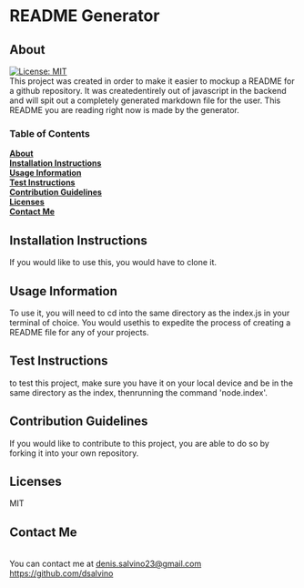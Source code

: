  
# README Generator
## About
[![License: MIT](https://img.shields.io/badge/License-MIT-yellow.svg)](https://opensource.org/licenses/MIT)<br>
This project was created in order to make it easier to mockup a README for a github repository. It was createdentirely out of javascript in the backend and will spit out a completely generated markdown file for the user. This README you are reading right now is made by the generator.


### Table of Contents
**[About](#about)**<br>
**[Installation Instructions](#installation-instructions)**<br>
**[Usage Information](#usage-information)**<br>
**[Test Instructions](#test-instructions)**<br>
**[Contribution Guidelines](#contribution-guidelines)**<br>
**[Licenses](#licenses)**<br>
**[Contact Me](#contact-me)**<br>

## Installation Instructions
If you would like to use this, you would have to clone it.
## Usage Information
To use it, you will need to cd into the same directory as the index.js in your terminal of choice. You would usethis to expedite the process of creating a README file for any of your projects.
## Test Instructions
to test this project, make sure you have it on your local device and be in the same directory as the index, thenrunning the command 'node.index'.
## Contribution Guidelines
If you would like to contribute to this project, you are able to do so by forking it into your own repository.
## Licenses
MIT
## Contact Me
<br>You can contact me at denis.salvino23@gmail.com<br>
<https://github.com/dsalvino>